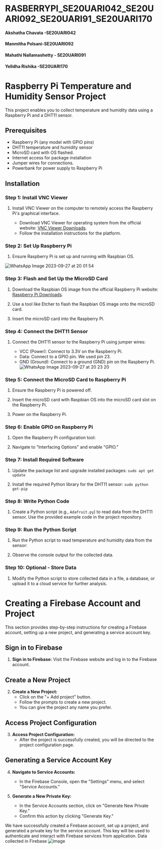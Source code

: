 # RASBERRYPI_SE20UARI042_SE20UARI092_SE20UARI91_SE20UARI170

#### Akshatha Chavata -SE20UARI042
#### Manmitha Polsani-SE20UARI092
#### Mahathi Nallamashetty - SE20UARI091
#### Yelldha Rishika -SE20UARI170

# Raspberry Pi Temperature and Humidity Sensor Project

This project enables you to collect temperature and humidity data using a Raspberry Pi and a DHT11 sensor.

## Prerequisites
- Raspberry Pi (any model with GPIO pins)
- DHT11 temperature and humidity sensor
- MicroSD card with OS flashed.
- Internet access for package installation
- Jumper wires for connections.
- Powerbank for power supply to Raspberry Pi

## Installation

### Step 1: Install VNC Viewer

1. Install VNC Viewer on the computer to remotely access the Raspberry Pi's graphical interface.

   - Download VNC Viewer for  operating system from the official website: [VNC Viewer Downloads](https://www.realvnc.com/en/connect/download/viewer/).
   - Follow the installation instructions for the platform.

### Step 2: Set Up Raspberry Pi

1. Ensure  Raspberry Pi is set up and running with Raspbian OS.


  ![WhatsApp Image 2023-09-27 at 20 01 54](https://github.com/Rishika0702/RASBERRYPI_SE20UARI042_SE20UARI092_SE20UARI91_SE20UARI170/assets/128787886/8c081822-57b1-4406-ab79-cf109f5dba25)


### Step 3: Flash and Set Up the MicroSD Card

1. Download the Raspbian OS image from the official Raspberry Pi website: [Raspberry Pi Downloads](https://www.raspberrypi.org/downloads/raspbian/).

2. Use a tool like Etcher to flash the Raspbian OS image onto the microSD card.

3. Insert the microSD card into the Raspberry Pi.

### Step 4: Connect the DHT11 Sensor

1. Connect the DHT11 sensor to the Raspberry Pi using jumper wires:

   - VCC (Power): Connect to 3.3V on the Raspberry Pi.
   - Data: Connect to a GPIO pin. We used pin 23.
   - GND (Ground): Connect to a ground (GND) pin on the Raspberry Pi.
![WhatsApp Image 2023-09-27 at 20 23 20](https://github.com/Rishika0702/RASBERRYPI_SE20UARI042_SE20UARI092_SE20UARI91_SE20UARI170/assets/128787886/b52ad712-66b6-40c0-9a40-927cdfcad97a)

### Step 5: Connect the MicroSD Card to Raspberry Pi

1. Ensure the Raspberry Pi is powered off.

2. Insert the microSD card with Raspbian OS into the microSD card slot on the Raspberry Pi.

3. Power on the Raspberry Pi.

### Step 6: Enable GPIO on Raspberry Pi

1. Open the Raspberry Pi configuration tool:


2. Navigate to "Interfacing Options" and enable "GPIO."

### Step 7: Install Required Software

1. Update the package list and upgrade installed packages:
 ```sudo apt get update```

3. Install the required Python library for the DHT11 sensor:
```sudo python get-pip```

### Step 8: Write Python Code

1. Create a Python script (e.g., `Adafruit.py`) to read data from the DHT11 sensor. Use the provided example code in the project repository.

### Step 9: Run the Python Script

1. Run the Python script to read temperature and humidity data from the sensor:


2. Observe the console output for the collected data.

### Step 10: Optional - Store Data

1. Modify the Python script to store collected data in a file, a database, or upload it to a cloud service for further analysis.


# Creating a Firebase Account and Project

This section provides step-by-step instructions for creating a Firebase account, setting up a new project, and generating a service account key.

## Sign in to Firebase

1. **Sign in to Firebase:** Visit the Firebase website and log in to the Firebase account.

## Create a New Project

2. **Create a New Project:**
   - Click on the "+ Add project" button.
   - Follow the prompts to create a new project.
   - You can give the project any name you prefer.

## Access Project Configuration

3. **Access Project Configuration:**
   - After the project is successfully created, you will be directed to the project configuration page.

## Generating a Service Account Key

4. **Navigate to Service Accounts:**
   - In the Firebase Console, open the "Settings" menu, and select "Service Accounts."

5. **Generate a New Private Key:**
   - In the Service Accounts section, click on "Generate New Private Key."
   - Confirm this action by clicking "Generate Key."

We have successfully created a Firebase account, set up a project, and generated a private key for the service account. This key will be used to authenticate and interact with Firebase services from application.
Data collected in Firebase
![image](https://github.com/Rishika0702/RASBERRYPI_SE20UARI042_SE20UARI092_SE20UARI91_SE20UARI170/assets/128787886/77378538-ebfb-41a4-9b84-00e65ff557c1)


